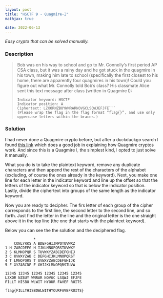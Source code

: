 ```yaml
---
layout: post
title: "HSCTF 9 - Quagmire-I"
mathjax: true

date: 2022-06-13
---
```


*Easy crypto that can be solved manually.*

<!--more-->

### Description
>Bob was on his way to school and go to Mr. Connolly’s first period AP CSA class, but it was a rainy day and he got stuck in the quagmire in his town, making him late to school (specifically the first closest to his home, there are apparently four quagmires in his town)! Could you figure out what Mr. Connolly told Bob’s class? His classmate Alice sent this text message after class (written in Quagmire I):
>
>``` Plaintext keyword: CONNOLLYROCKS
>Indicator keyword: HSCTF
>Indicator position: A
>Ciphertext: LZXORNZBUYWNRARNOVGCLSQWJEFJFE```
>(Please wrap the flag in the flag format “flag{}”, and use only uppercase letters within the braces.)

### Solution

I had never done a Quagmire crypto before, but after a duckduckgo search I found [this link](https://sites.google.com/site/cryptocrackprogram/user-guide/cipher-types/substitution/quagmire) which does a good job in explaining how Quagmire cryptos work.
And since this is a Quagmire I, the simplest kind, I opted to just solve it manually.

What you do is to take the plaintext keyword, remove any duplicate characters and then append the rest of the characters of the alphabet (excluding, of course the ones already in the keyword).
Next, you make one line for each letter in the indicator keyword and line up the offset so that the letters of the indicator keyword so that is below the indicator position.
Lastly, divide the ciphertext into groups of the same length as the indicator keyword.

Now you are ready to decipher. The firs letter of each group of the cipher corresponds to the first line, the second letter to the second line, and so forth.
Just find the letter in the line and the original letter is the one straight above it in the top line (the one that starts with the plaintext keyword).

Below you can see the the solution and the deciphered flag.

```
             *
    CONLYRKS A BDEFGHIJMPQTUVWXZ
1 H ZABCDEFG H IJKLMNOPQRSTUVWXY
2 S KLMNOPQR S TUVWXYZABCDEFGHIJ
3 C UVWXYZAB C DEFGHIJKLMNOPQRST
4 T LMNOPQRS T UVWXYZABCDEFGHIJK
5 F XYZABCDE F GHIJKLMNOPQRSTUVW

12345 12345 12345 12345 12345 12345
LZXOR NZBUY WNRAR NOVGC LSQWJ EFJFE
FILLT HISBO WLWIT HYOUR FAVEF RUITS

flag{FILLTHISBOWLWITHYOURFAVEFRUITS}
```
